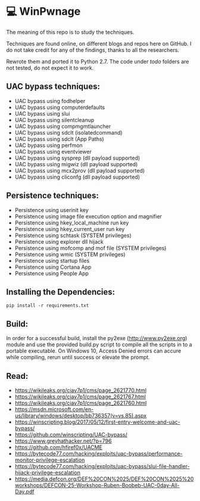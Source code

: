 # 💻 WinPwnage

The meaning of this repo is to study the techniques.

Techniques are found online, on different blogs and repos here on GitHub. I do not take credit for any of the findings, thanks to all the researchers.

Rewrote them and ported it to Python 2.7. The code under _todo_ folders are not tested, do not expect it to work. 

## UAC bypass techniques:
* UAC bypass using fodhelper
* UAC bypass using computerdefaults
* UAC bypass using slui
* UAC bypass using silentcleanup
* UAC bypass using compmgmtlauncher
* UAC bypass using sdclt (isolatedcommand)
* UAC bypass using sdclt (App Paths)
* UAC bypass using perfmon
* UAC bypass using eventviewer
* UAC bypass using sysprep (dll payload supported)
* UAC bypass using migwiz (dll payload supported)
* UAC bypass using mcx2prov (dll payload supported)
* UAC bypass using cliconfg (dll payload supported)

## Persistence techniques:
* Persistence using userinit key
* Persistence using image file execution option and magnifier
* Persistence using hkey_local_machine run key
* Persistence using hkey_current_user run key
* Persistence using schtask (SYSTEM privileges)
* Persistence using explorer dll hijack
* Persistence using mofcomp and mof file (SYSTEM privileges)
* Persistence using wmic (SYSTEM privileges)
* Persistence using startup files
* Persistence using Cortana App
* Persistence using People App

## Installing the Dependencies:
```pip install -r requirements.txt```

## Build:
In order for a successful build, install the py2exe (http://www.py2exe.org) module and use the provided build.py script to compile all the scripts in to a portable executable. On Windows 10, Access Denied errors can accure while compiling, rerun until success or elevate the prompt. 

## Read:
* https://wikileaks.org/ciav7p1/cms/page_2621770.html
* https://wikileaks.org/ciav7p1/cms/page_2621767.html
* https://wikileaks.org/ciav7p1/cms/page_2621760.html
* https://msdn.microsoft.com/en-us/library/windows/desktop/bb736357(v=vs.85).aspx
* https://winscripting.blog/2017/05/12/first-entry-welcome-and-uac-bypass/
* https://github.com/winscripting/UAC-bypass/
* https://www.greyhathacker.net/?p=796
* https://github.com/hfiref0x/UACME
* https://bytecode77.com/hacking/exploits/uac-bypass/performance-monitor-privilege-escalation
* https://bytecode77.com/hacking/exploits/uac-bypass/slui-file-handler-hijack-privilege-escalation
* https://media.defcon.org/DEF%20CON%2025/DEF%20CON%2025%20workshops/DEFCON-25-Workshop-Ruben-Boobeb-UAC-0day-All-Day.pdf
